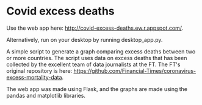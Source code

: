 # Covid excess deaths

Use the web app here: http://covid-excess-deaths.ew.r.appspot.com/.

Alternatively, run on your desktop by running desktop_app.py.

A simple script to generate a graph comparing excess deaths between two or more countries. The script uses data on excess deaths that has been collected by the excellent team of data journalists at the FT. The FT's original repository is here: https://github.com/Financial-Times/coronavirus-excess-mortality-data.

The web app was made using Flask, and the graphs are made using the pandas and matplotlib libraries.
